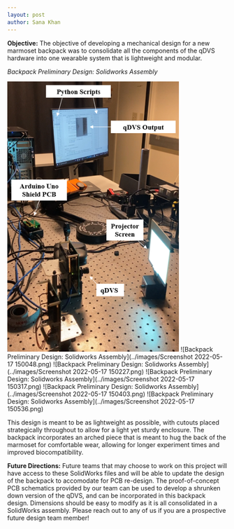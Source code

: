 ```yaml
---
layout: post
author: Sana Khan
---
```


**Objective:** 
The objective of developing a mechanical design for a new marmoset backpack was to consolidate all the components of the qDVS hardware into one wearable system that is lightweight and modular. 

_Backpack Preliminary Design: Solidworks Assembly_

![Optics Lab Canned Experiment Set-Up](../images/experimentsetup.png)
![Backpack Preliminary Design: Solidworks Assembly](../images/Screenshot 2022-05-17 150048.png)
![Backpack Preliminary Design: Solidworks Assembly](../images/Screenshot 2022-05-17 150227.png)
![Backpack Preliminary Design: Solidworks Assembly](../images/Screenshot 2022-05-17 150317.png)
![Backpack Preliminary Design: Solidworks Assembly](../images/Screenshot 2022-05-17 150403.png)
![Backpack Preliminary Design: Solidworks Assembly](../images/Screenshot 2022-05-17 150536.png)


This design is meant to be as lightweight as possible, with cutouts placed strategically throughout to allow for a light yet sturdy enclosure. The backpack incorporates an arched piece that is meant to hug the back of the marmoset for comfortable wear, allowing for longer experiment times and improved biocompatibility. 

**Future Directions:**
Future teams that may choose to work on this project will have access to these SolidWorks files and will be able to update the design of the backpack to accomodate for PCB re-design. The proof-of-concept PCB schematics provided by our team can be used to develop a shrunken down version of the qDVS, and can be incorporated in this backpack design. Dimensions should be easy to modify as it is all consolidated in a SolidWorks assembly. Please reach out to any of us if you are a prospective future design team member!
